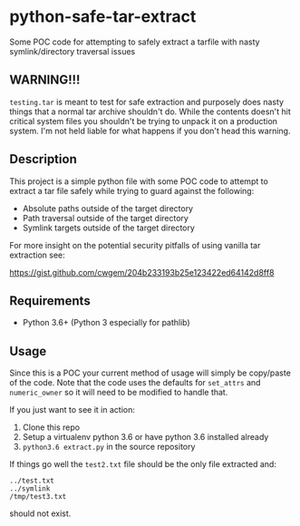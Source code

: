 # python-safe-tar-extract

Some POC code for attempting to safely extract a tarfile with nasty symlink/directory traversal issues

## WARNING!!!

`testing.tar` is meant to test for safe extraction and purposely does nasty things that a normal tar archive shouldn't do. While the contents doesn't hit critical system files you shouldn't be trying to unpack it on a production system. I'm not held liable for what happens if you don't head this warning.

## Description

This project is a simple python file with some POC code to attempt to extract a tar file safely while trying to guard against the following:

* Absolute paths outside of the target directory
* Path traversal outside of the target directory
* Symlink targets outside of the target directory

For more insight on the potential security pitfalls of using vanilla tar extraction see:

https://gist.github.com/cwgem/204b233193b25e123422ed64142d8ff8

## Requirements

* Python 3.6+ (Python 3 especially for pathlib)

## Usage

Since this is a POC your current method of usage will simply be copy/paste of the code. Note that the code uses the defaults for `set_attrs` and `numeric_owner` so it will need to be modified to handle that.

If you just want to see it in action:

1. Clone this repo
2. Setup a virtualenv python 3.6 or have python 3.6 installed already
3. `python3.6 extract.py` in the source repository

If things go well the `test2.txt` file should be the only file extracted and:

```
../test.txt
../symlink
/tmp/test3.txt
```

should not exist.
